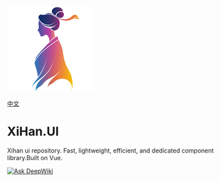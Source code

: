 ![logo](./assets/logo.png)

[中文](README_cn.md)

# XiHan.UI

Xihan ui repository. Fast, lightweight, efficient, and dedicated component library.Built on Vue.

[![Ask DeepWiki](https://deepwiki.com/badge.svg)](https://deepwiki.com/XiHanFun/XiHan.UI)
